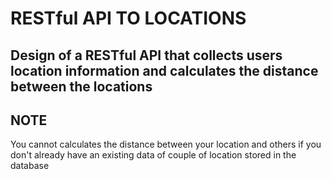 # RESTful API TO LOCATIONS

## Design of a RESTful API that collects users location information and calculates the distance between the locations

## NOTE

You cannot calculates the distance between your location and others if you don't already have an existing data of couple of location stored in the database